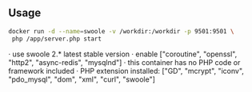 ## Usage

```Bash
docker run -d --name=swoole -v /workdir:/workdir -p 9501:9501 \
 php /app/server.php start
```

· use swoole 2.* latest stable version
· enable ["coroutine", "openssl", "http2", "async-redis", "mysqlnd"]
· this container has no PHP code or framework included
· PHP extension installed: ["GD", "mcrypt", "iconv", "pdo_mysql", "dom", "xml", "curl", "swoole"]